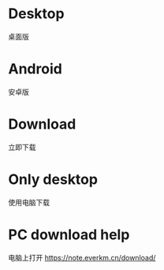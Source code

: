 # Desktop
桌面版

# Android
安卓版

# Download
立即下载

# Only desktop
使用电脑下载

# PC download help
电脑上打开 https://note.everkm.cn/download/